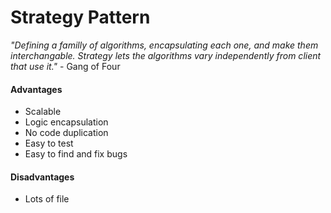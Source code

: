 # Strategy Pattern

_"Defining a familly of algorithms, encapsulating each one, and make them interchangable. Strategy lets the algorithms vary independently from client that use it."_ - Gang of Four

#### Advantages
  - Scalable
  - Logic encapsulation
  - No code duplication
  - Easy to test
  - Easy to find and fix bugs

#### Disadvantages
  - Lots of file

